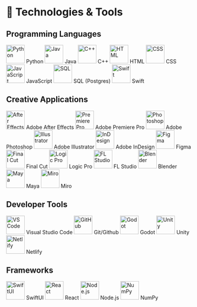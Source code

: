 # 🔧 Technologies & Tools

## Programming Languages
<div>
  <img src="https://cdn.jsdelivr.net/npm/simple-icons@v6/icons/python.svg" width="50" height="50" alt="Python"/> Python
  <img src="https://cdn.jsdelivr.net/npm/simple-icons@v6/icons/java.svg" width="50" height="50" alt="Java"/> Java
  <img src="https://cdn.jsdelivr.net/npm/simple-icons@v6/icons/cplusplus.svg" width="50" height="50" alt="C++"/> C++
  <img src="https://cdn.jsdelivr.net/npm/simple-icons@v6/icons/html5.svg" width="50" height="50" alt="HTML"/> HTML
  <img src="https://cdn.jsdelivr.net/npm/simple-icons@v6/icons/css3.svg" width="50" height="50" alt="CSS"/> CSS
  <img src="https://cdn.jsdelivr.net/npm/simple-icons@v6/icons/javascript.svg" width="50" height="50" alt="JavaScript"/> JavaScript
  <img src="https://cdn.jsdelivr.net/npm/simple-icons@v6/icons/postgresql.svg" width="50" height="50" alt="SQL"/> SQL (Postgres)
  <img src="https://cdn.jsdelivr.net/npm/simple-icons@v6/icons/swift.svg" width="50" height="50" alt="Swift"/> Swift
</div>

## Creative Applications
<div>
  <img src="https://cdn.jsdelivr.net/npm/simple-icons@v6/icons/aftereffects.svg" width="50" height="50" alt="After Effects"/> Adobe After Effects
  <img src="https://cdn.jsdelivr.net/npm/simple-icons@v6/icons/adobepremierepro.svg" width="50" height="50" alt="Premiere Pro"/> Adobe Premiere Pro
  <img src="https://cdn.jsdelivr.net/npm/simple-icons@v6/icons/adobephotoshop.svg" width="50" height="50" alt="Photoshop"/> Adobe Photoshop
  <img src="https://cdn.jsdelivr.net/npm/simple-icons@v6/icons/adobeillustrator.svg" width="50" height="50" alt="Illustrator"/> Adobe Illustrator
  <img src="https://cdn.jsdelivr.net/npm/simple-icons@v6/icons/adobeindesign.svg" width="50" height="50" alt="InDesign"/> Adobe InDesign
  <img src="https://cdn.jsdelivr.net/npm/simple-icons@v6/icons/figma.svg" width="50" height="50" alt="Figma"/> Figma
  <img src="https://cdn.jsdelivr.net/npm/simple-icons@v6/icons/finalcutpro.svg" width="50" height="50" alt="Final Cut"/> Final Cut
  <img src="https://cdn.jsdelivr.net/npm/simple-icons@v6/icons/logicpro.svg" width="50" height="50" alt="Logic Pro"/> Logic Pro
  <img src="https://cdn.jsdelivr.net/npm/simple-icons@v6/icons/flstudio.svg" width="50" height="50" alt="FL Studio"/> FL Studio
  <img src="https://cdn.jsdelivr.net/npm/simple-icons@v6/icons/blender.svg" width="50" height="50" alt="Blender"/> Blender
  <img src="https://cdn.jsdelivr.net/npm/simple-icons@v6/icons/autodesk.svg" width="50" height="50" alt="Maya"/> Maya
  <img src="https://cdn.jsdelivr.net/npm/simple-icons@v6/icons/miro.svg" width="50" height="50" alt="Miro"/> Miro
</div>

## Developer Tools
<div>
  <img src="https://cdn.jsdelivr.net/npm/simple-icons@v6/icons/visualstudiocode.svg" width="50" height="50" alt="VS Code"/> Visual Studio Code
  <img src="https://cdn.jsdelivr.net/npm/simple-icons@v6/icons/github.svg" width="50" height="50" alt="GitHub"/> Git/Github
  <img src="https://cdn.jsdelivr.net/npm/simple-icons@v6/icons/godotengine.svg" width="50" height="50" alt="Godot"/> Godot
  <img src="https://cdn.jsdelivr.net/npm/simple-icons@v6/icons/unity.svg" width="50" height="50" alt="Unity"/> Unity
  <img src="https://cdn.jsdelivr.net/npm/simple-icons@v6/icons/netlify.svg" width="50" height="50" alt="Netlify"/> Netlify
</div>

## Frameworks
<div>
  <img src="https://cdn.jsdelivr.net/npm/simple-icons@v6/icons/swiftui.svg" width="50" height="50" alt="SwiftUI"/> SwiftUI
  <img src="https://cdn.jsdelivr.net/npm/simple-icons@v6/icons/react.svg" width="50" height="50" alt="React"/> React
  <img src="https://cdn.jsdelivr.net/npm/simple-icons@v6/icons/node-dot-js.svg" width="50" height="50" alt="Node.js"/> Node.js
  <img src="https://cdn.jsdelivr.net/npm/simple-icons@v6/icons/numpy.svg" width="50" height="50" alt="NumPy"/> NumPy
</div>
